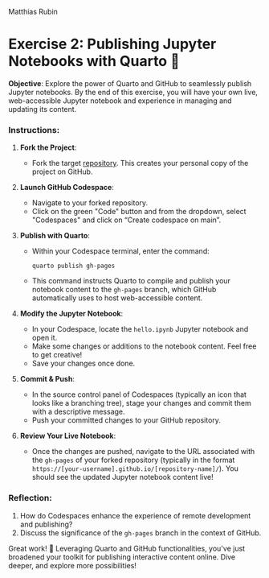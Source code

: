 Matthias Rubin

# Exercise 2: Publishing Jupyter Notebooks with Quarto 📔

**Objective**: Explore the power of Quarto and GitHub to seamlessly publish Jupyter notebooks. By the end of this exercise, you will have your own live, web-accessible Jupyter notebook and experience in managing and updating its content.

### Instructions:

1. **Fork the Project**:
   - Fork the target [repository](https://github.com/grundkurs-git/exercise-2). This creates your personal copy of the project on GitHub.

2. **Launch GitHub Codespace**:
   - Navigate to your forked repository.
   - Click on the green "Code" button and from the dropdown, select "Codespaces" and click on “Create codespace on main”.

3. **Publish with Quarto**:
   - Within your Codespace terminal, enter the command:
     ```
     quarto publish gh-pages
     ```
   - This command instructs Quarto to compile and publish your notebook content to the `gh-pages` branch, which GitHub automatically uses to host web-accessible content.

5. **Modify the Jupyter Notebook**:
   - In your Codespace, locate the `hello.ipynb` Jupyter notebook and open it.
   - Make some changes or additions to the notebook content. Feel free to get creative!
   - Save your changes once done.

6. **Commit & Push**:
   - In the source control panel of Codespaces (typically an icon that looks like a branching tree), stage your changes and commit them with a descriptive message.
   - Push your committed changes to your GitHub repository.

7. **Review Your Live Notebook**:
   - Once the changes are pushed, navigate to the URL associated with the `gh-pages` of your forked repository (typically in the format `https://[your-username].github.io/[repository-name]/`). You should see the updated Jupyter notebook content live!

### Reflection:

1. How do Codespaces enhance the experience of remote development and publishing?
2. Discuss the significance of the `gh-pages` branch in the context of GitHub.

Great work! 🌟 Leveraging Quarto and GitHub functionalities, you've just broadened your toolkit for publishing interactive content online. Dive deeper, and explore more possibilities!
